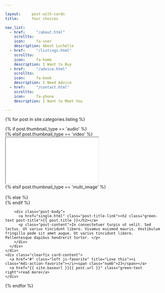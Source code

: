 ```yaml
---

layout:     post-with-cards
title:      Your choices

nav_list: 
  - href:     "/about.html"
    scrollto: 
    icon:     fa-user
    description: About Luchelle
  - href:     "/listings.html"
    scrollto: 
    icon:     fa-home
    description: I Want to Buy
  - href:     "/advice.html"
    scrollto: 
    icon:     fa-book
    description: I Need Advice
  - href:     "/contact.html"
    scrollto: 
    icon:     fa-phone
    description: I Want to Meet You

---
```


{% for post in site.categories.listing %}
<article class="col-xs-12 col-sm-12 col-md-6 single-card-box single-post">
  <div class="card">
    <div class="card-image">
      <div class="card-img-wrap">
          {% if post.thumbnail_type == 'audio' %}
            <div class="blog-post-thumb waves-effect waves-block waves-light">
            <div class="player" id="audio2" data-file-sec="audios/audio.mp3" data-height="40"></div>
            </div>
          {% elsif post.thumbnail_type == 'video' %}
          <div class="blog-post-thumb videoPost">
          <iframe src="//player.vimeo.com/video/7449107" webkitallowfullscreen mozallowfullscreen allowfullscreen></iframe>
          </div>
          {% elsif post.thumbnail_type == 'multi_image' %}
          <div class="blog-post-thumb waves-effect waves-block waves-light">
          <div class="thumb-slides-container">
            <img class="activator" src="http://placehold.it/350x200" alt="">
            <img class="activator" src="http://placehold.it/350x200" alt="">
            <img class="activator" src="http://placehold.it/350x200" alt="">
          </div>
        </div>
          {% else %}
          <div class="blog-post-thumb waves-effect waves-block waves-light">
          <a href="single.html"><img class="activator" src="http://placehold.it/350x200" alt="">
          </a>
        </div>
          {% endif %}
        
        <div class="post-body">
          <a href="single.html" class="post-title-link"><h2 class="green-text post-title">{{ post.title }}</h2></a>
          <p class="post-content">In consectetuer turpis ut velit. Sed lectus. Ut varius tincidunt libero. Vivamus euismod mauris. Vestibulum fringilla pede sit amet augue. Ut varius tincidunt libero. Pellentesque dapibus hendrerit tortor. </p>
        </div>
      </div>
    </div>
    <div class="clearfix card-content">
      <a href="#" class="left js-favorite" title="Love this"><i class="mdi-action-favorite"></i><span class="numb">23</span></a>
      <a href="{{ site.baseurl }}{{ post.url }}" class="green-text right">read more</a>
    </div>
  </div>
</article> <!--./single post-->
{% endfor %}